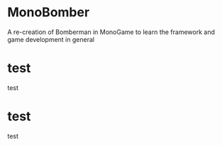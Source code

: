 # MonoBomber
A re-creation of Bomberman in MonoGame to learn the framework and game development in general

# test

test

# test

test
